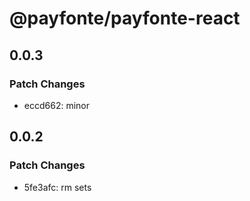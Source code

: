 # @payfonte/payfonte-react

## 0.0.3

### Patch Changes

- eccd662: minor

## 0.0.2

### Patch Changes

- 5fe3afc: rm sets
